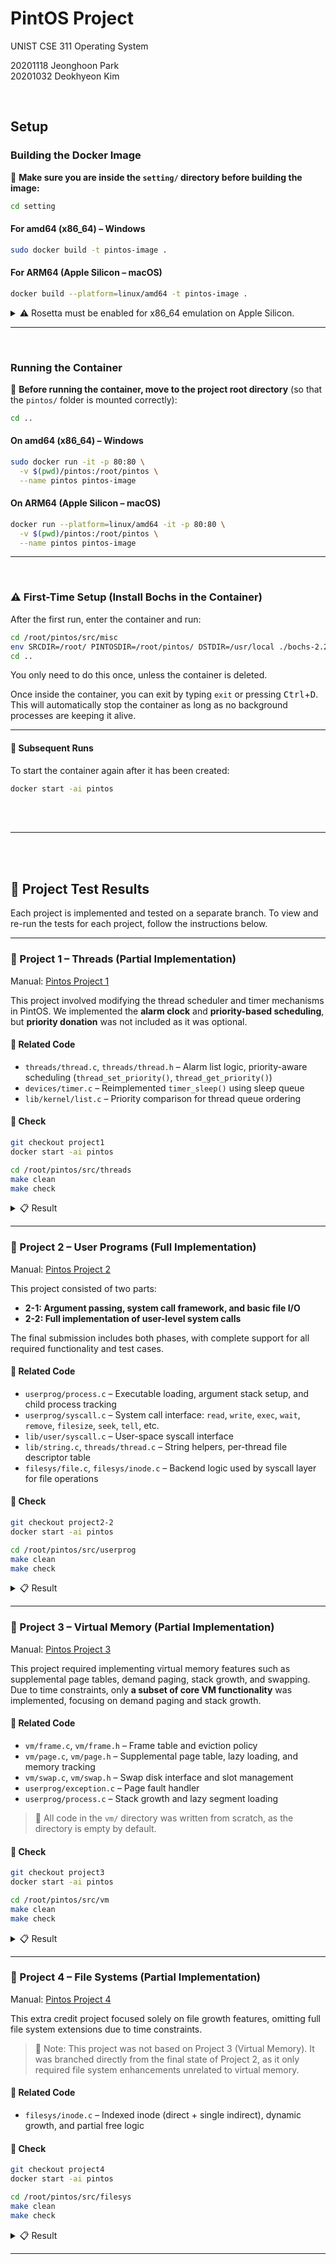
# PintOS Project

UNIST CSE 311 Operating System

20201118 Jeonghoon Park  
20201032 Deokhyeon Kim  

<br>

## Setup

### Building the Docker Image

📁 **Make sure you are inside the `setting/` directory before building the image:**

```bash
cd setting
```

#### For amd64 (x86\_64) – Windows

```bash
sudo docker build -t pintos-image .
```

#### For ARM64 (Apple Silicon – macOS)

```bash
docker build --platform=linux/amd64 -t pintos-image .
```

<details><summary> ⚠️ Rosetta must be enabled for x86_64 emulation on Apple Silicon. </summary>

![Rosetta Setting](https://github.com/user-attachments/assets/b73e6e6e-b851-4611-82ce-3899333feb6e)

</details>

---

<br>

### Running the Container

📁 **Before running the container, move to the project root directory**
(so that the `pintos/` folder is mounted correctly):

```bash
cd ..
```

#### On amd64 (x86\_64) – Windows

```bash
sudo docker run -it -p 80:80 \
  -v $(pwd)/pintos:/root/pintos \
  --name pintos pintos-image
```

#### On ARM64 (Apple Silicon – macOS)

```bash
docker run --platform=linux/amd64 -it -p 80:80 \
  -v $(pwd)/pintos:/root/pintos \
  --name pintos pintos-image
```

---
<br>

### ⚠️ First-Time Setup (Install Bochs in the Container)

After the first run, enter the container and run:

```bash
cd /root/pintos/src/misc
env SRCDIR=/root/ PINTOSDIR=/root/pintos/ DSTDIR=/usr/local ./bochs-2.2.6-build.sh
cd ..
```

You only need to do this once, unless the container is deleted.

Once inside the container, you can exit by typing `exit` or pressing <kbd>Ctrl</kbd>+<kbd>D</kbd>.
This will automatically stop the container as long as no background processes are keeping it alive.

---

#### 🔁 Subsequent Runs

To start the container again after it has been created:

```bash
docker start -ai pintos
```

<br><br>

---

<br><br>

## 🧪 Project Test Results

Each project is implemented and tested on a separate branch.
To view and re-run the tests for each project, follow the instructions below.

---

### 📂 Project 1 – Threads (Partial Implementation)

Manual: [Pintos Project 1](https://web.stanford.edu/class/cs140/projects/pintos/pintos_2.html#SEC20)

This project involved modifying the thread scheduler and timer mechanisms in PintOS.
We implemented the **alarm clock** and **priority-based scheduling**, but **priority donation** was not included as it was optional.

#### 📌 Related Code

* `threads/thread.c`, `threads/thread.h` – Alarm list logic, priority-aware scheduling (`thread_set_priority()`, `thread_get_priority()`)
* `devices/timer.c` – Reimplemented `timer_sleep()` using sleep queue
* `lib/kernel/list.c` – Priority comparison for thread queue ordering

#### 🔧 Check

```bash
git checkout project1
docker start -ai pintos
```

```bash
cd /root/pintos/src/threads
make clean
make check
```

<details>
<summary>📋 Result</summary>

**9 / 9 tests passed**
```bash
pass tests/threads/alarm-single
pass tests/threads/alarm-multiple
pass tests/threads/alarm-simultaneous
pass tests/threads/alarm-priority
pass tests/threads/alarm-zero
pass tests/threads/alarm-negative
pass tests/threads/priority-change
pass tests/threads/priority-fifo
pass tests/threads/priority-preempt
```

</details>


---

### 📂 Project 2 – User Programs (Full Implementation)

Manual: [Pintos Project 2](https://web.stanford.edu/class/cs140/projects/pintos/pintos_3.html#SEC32)

This project consisted of two parts:

* **2-1: Argument passing, system call framework, and basic file I/O**
* **2-2: Full implementation of user-level system calls**

The final submission includes both phases, with complete support for all required functionality and test cases.

#### 📌 Related Code

* `userprog/process.c` – Executable loading, argument stack setup, and child process tracking
* `userprog/syscall.c` – System call interface: `read`, `write`, `exec`, `wait`, `remove`, `filesize`, `seek`, `tell`, etc.
* `lib/user/syscall.c` – User-space syscall interface
* `lib/string.c`, `threads/thread.c` – String helpers, per-thread file descriptor table
* `filesys/file.c`, `filesys/inode.c` – Backend logic used by syscall layer for file operations

#### 🔧 Check

```bash
git checkout project2-2
docker start -ai pintos
```

```bash
cd /root/pintos/src/userprog
make clean
make check
```

<details>
<summary>📋 Result</summary>

**76 / 76 tests passed**

```bash
pass tests/filesys/base/syn-write
pass tests/userprog/args-none
pass tests/userprog/args-single
pass tests/userprog/args-multiple
pass tests/userprog/args-many
pass tests/userprog/args-dbl-space
pass tests/userprog/sc-bad-sp
pass tests/userprog/sc-bad-arg
pass tests/userprog/sc-boundary
pass tests/userprog/sc-boundary-2
pass tests/userprog/halt
pass tests/userprog/exit
pass tests/userprog/create-normal
pass tests/userprog/create-empty
pass tests/userprog/create-null
pass tests/userprog/create-bad-ptr
pass tests/userprog/create-long
pass tests/userprog/create-exists
pass tests/userprog/create-bound
pass tests/userprog/open-normal
pass tests/userprog/open-missing
pass tests/userprog/open-boundary
pass tests/userprog/open-empty
pass tests/userprog/open-null
pass tests/userprog/open-bad-ptr
pass tests/userprog/open-twice
pass tests/userprog/close-normal
pass tests/userprog/close-twice
pass tests/userprog/close-stdin
pass tests/userprog/close-stdout
pass tests/userprog/close-bad-fd
pass tests/userprog/read-normal
pass tests/userprog/read-bad-ptr
pass tests/userprog/read-boundary
pass tests/userprog/read-zero
pass tests/userprog/read-stdout
pass tests/userprog/read-bad-fd
pass tests/userprog/write-normal
pass tests/userprog/write-bad-ptr
pass tests/userprog/write-boundary
pass tests/userprog/write-zero
pass tests/userprog/write-stdin
pass tests/userprog/write-bad-fd
pass tests/userprog/exec-once
pass tests/userprog/exec-arg
pass tests/userprog/exec-multiple
pass tests/userprog/exec-missing
pass tests/userprog/exec-bad-ptr
pass tests/userprog/wait-simple
pass tests/userprog/wait-twice
pass tests/userprog/wait-killed
pass tests/userprog/wait-bad-pid
pass tests/userprog/multi-recurse
pass tests/userprog/multi-child-fd
pass tests/userprog/rox-simple
pass tests/userprog/rox-child
pass tests/userprog/rox-multichild
pass tests/userprog/bad-read
pass tests/userprog/bad-write
pass tests/userprog/bad-read2
pass tests/userprog/bad-write2
pass tests/userprog/bad-jump
pass tests/userprog/bad-jump2
pass tests/userprog/no-vm/multi-oom
pass tests/filesys/base/lg-create
pass tests/filesys/base/lg-full
pass tests/filesys/base/lg-random
pass tests/filesys/base/lg-seq-block
pass tests/filesys/base/lg-seq-random
pass tests/filesys/base/sm-create
pass tests/filesys/base/sm-full
pass tests/filesys/base/sm-random
pass tests/filesys/base/sm-seq-block
pass tests/filesys/base/sm-seq-random
pass tests/filesys/base/syn-read
pass tests/filesys/base/syn-remove
pass tests/filesys/base/syn-write
All 76 tests passed.
```

</details>


---

### 📂 Project 3 – Virtual Memory (Partial Implementation)

Manual: [Pintos Project 3](https://web.stanford.edu/class/cs140/projects/pintos/pintos_4.html#SEC53)

This project required implementing virtual memory features such as supplemental page tables, demand paging, stack growth, and swapping.
Due to time constraints, only **a subset of core VM functionality** was implemented, focusing on demand paging and stack growth.

#### 📌 Related Code

* `vm/frame.c`, `vm/frame.h` – Frame table and eviction policy
* `vm/page.c`, `vm/page.h` – Supplemental page table, lazy loading, and memory tracking
* `vm/swap.c`, `vm/swap.h` – Swap disk interface and slot management
* `userprog/exception.c` – Page fault handler
* `userprog/process.c` – Stack growth and lazy segment loading

> 📌 All code in the `vm/` directory was written from scratch, as the directory is empty by default.

#### 🔧 Check

```bash
git checkout project3
docker start -ai pintos
```

```bash
cd /root/pintos/src/vm
make clean
make check
```

<details>
<summary>📋 Result</summary>

**108 / 109 tests passed**
FAIL tests/vm/page-parallel  ← only failure due to parallel page access

```bash
pass tests/filesys/base/syn-write
pass tests/userprog/args-none
pass tests/userprog/args-single
pass tests/userprog/args-multiple
pass tests/userprog/args-many
pass tests/userprog/args-dbl-space
pass tests/userprog/sc-bad-sp
pass tests/userprog/sc-bad-arg
pass tests/userprog/sc-boundary
pass tests/userprog/sc-boundary-2
pass tests/userprog/halt
pass tests/userprog/exit
pass tests/userprog/create-normal
pass tests/userprog/create-empty
pass tests/userprog/create-null
pass tests/userprog/create-bad-ptr
pass tests/userprog/create-long
pass tests/userprog/create-exists
pass tests/userprog/create-bound
pass tests/userprog/open-normal
pass tests/userprog/open-missing
pass tests/userprog/open-boundary
pass tests/userprog/open-empty
pass tests/userprog/open-null
pass tests/userprog/open-bad-ptr
pass tests/userprog/open-twice
pass tests/userprog/close-normal
pass tests/userprog/close-twice
pass tests/userprog/close-stdin
pass tests/userprog/close-stdout
pass tests/userprog/close-bad-fd
pass tests/userprog/read-normal
pass tests/userprog/read-bad-ptr
pass tests/userprog/read-boundary
pass tests/userprog/read-zero
pass tests/userprog/read-stdout
pass tests/userprog/read-bad-fd
pass tests/userprog/write-normal
pass tests/userprog/write-bad-ptr
pass tests/userprog/write-boundary
pass tests/userprog/write-zero
pass tests/userprog/write-stdin
pass tests/userprog/write-bad-fd
pass tests/userprog/exec-once
pass tests/userprog/exec-arg
pass tests/userprog/exec-multiple
pass tests/userprog/exec-missing
pass tests/userprog/exec-bad-ptr
pass tests/userprog/wait-simple
pass tests/userprog/wait-twice
pass tests/userprog/wait-killed
pass tests/userprog/wait-bad-pid
pass tests/userprog/multi-recurse
pass tests/userprog/multi-child-fd
pass tests/userprog/rox-simple
pass tests/userprog/rox-child
pass tests/userprog/rox-multichild
pass tests/userprog/bad-read
pass tests/userprog/bad-write
pass tests/userprog/bad-read2
pass tests/userprog/bad-write2
pass tests/userprog/bad-jump
pass tests/userprog/bad-jump2
pass tests/vm/pt-grow-stack
pass tests/vm/pt-grow-pusha
pass tests/vm/pt-grow-bad
pass tests/vm/pt-big-stk-obj
pass tests/vm/pt-bad-addr
pass tests/vm/pt-bad-read
pass tests/vm/pt-write-code
pass tests/vm/pt-write-code2
pass tests/vm/pt-grow-stk-sc
pass tests/vm/page-linear
FAIL tests/vm/page-parallel     # suspected race condition
pass tests/vm/page-merge-seq
pass tests/vm/page-merge-par
pass tests/vm/page-merge-stk
pass tests/vm/page-merge-mm
pass tests/vm/page-shuffle
pass tests/vm/mmap-read
pass tests/vm/mmap-close
pass tests/vm/mmap-unmap
pass tests/vm/mmap-overlap
pass tests/vm/mmap-twice
pass tests/vm/mmap-write
pass tests/vm/mmap-exit
pass tests/vm/mmap-shuffle
pass tests/vm/mmap-bad-fd
pass tests/vm/mmap-clean
pass tests/vm/mmap-inherit
pass tests/vm/mmap-misalign
pass tests/vm/mmap-null
pass tests/vm/mmap-over-code
pass tests/vm/mmap-over-data
pass tests/vm/mmap-over-stk
pass tests/vm/mmap-remove
pass tests/vm/mmap-zero
pass tests/filesys/base/lg-create
pass tests/filesys/base/lg-full
pass tests/filesys/base/lg-random
pass tests/filesys/base/lg-seq-block
pass tests/filesys/base/lg-seq-random
pass tests/filesys/base/sm-create
pass tests/filesys/base/sm-full
pass tests/filesys/base/sm-random
pass tests/filesys/base/sm-seq-block
pass tests/filesys/base/sm-seq-random
pass tests/filesys/base/syn-read
pass tests/filesys/base/syn-remove
pass tests/filesys/base/syn-write
1 of 109 tests failed.
```

</details>


---

### 📂 Project 4 – File Systems (Partial Implementation)

Manual: [Pintos Project 4](https://www.scs.stanford.edu/10wi-cs140/pintos/pintos_5.html#SEC75)

This extra credit project focused solely on file growth features, omitting full file system extensions due to time constraints.

> 🧭 Note: This project was not based on Project 3 (Virtual Memory).
> It was branched directly from the final state of Project 2, as it only required file system enhancements unrelated to virtual memory.

#### 📌 Related Code  
* `filesys/inode.c` – Indexed inode (direct + single indirect), dynamic growth, and partial free logic

#### 🔧 Check

```bash
git checkout project4
docker start -ai pintos
````

```bash
cd /root/pintos/src/filesys
make clean
make check
```

<details>
<summary>📋 Result</summary>

**7 / 7 tests passed**

```bash
pass tests/filesys/extended/grow-create
pass tests/filesys/extended/grow-file-size
pass tests/filesys/extended/grow-seq-lg
pass tests/filesys/extended/grow-seq-sm
pass tests/filesys/extended/grow-sparse
pass tests/filesys/extended/grow-tell
pass tests/filesys/extended/grow-two-files
```

</details>

---
